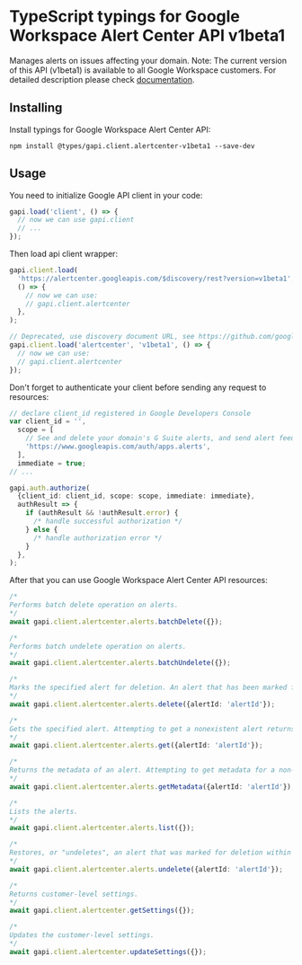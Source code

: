 # TypeScript typings for Google Workspace Alert Center API v1beta1

Manages alerts on issues affecting your domain. Note: The current version of this API (v1beta1) is available to all Google Workspace customers.
For detailed description please check [documentation](https://developers.google.com/admin-sdk/alertcenter/).

## Installing

Install typings for Google Workspace Alert Center API:

```
npm install @types/gapi.client.alertcenter-v1beta1 --save-dev
```

## Usage

You need to initialize Google API client in your code:

```typescript
gapi.load('client', () => {
  // now we can use gapi.client
  // ...
});
```

Then load api client wrapper:

```typescript
gapi.client.load(
  'https://alertcenter.googleapis.com/$discovery/rest?version=v1beta1',
  () => {
    // now we can use:
    // gapi.client.alertcenter
  },
);
```

```typescript
// Deprecated, use discovery document URL, see https://github.com/google/google-api-javascript-client/blob/master/docs/reference.md#----gapiclientloadname----version----callback--
gapi.client.load('alertcenter', 'v1beta1', () => {
  // now we can use:
  // gapi.client.alertcenter
});
```

Don't forget to authenticate your client before sending any request to resources:

```typescript
// declare client_id registered in Google Developers Console
var client_id = '',
  scope = [
    // See and delete your domain's G Suite alerts, and send alert feedback
    'https://www.googleapis.com/auth/apps.alerts',
  ],
  immediate = true;
// ...

gapi.auth.authorize(
  {client_id: client_id, scope: scope, immediate: immediate},
  authResult => {
    if (authResult && !authResult.error) {
      /* handle successful authorization */
    } else {
      /* handle authorization error */
    }
  },
);
```

After that you can use Google Workspace Alert Center API resources: <!-- TODO: make this work for multiple namespaces -->

```typescript
/*
Performs batch delete operation on alerts.
*/
await gapi.client.alertcenter.alerts.batchDelete({});

/*
Performs batch undelete operation on alerts.
*/
await gapi.client.alertcenter.alerts.batchUndelete({});

/*
Marks the specified alert for deletion. An alert that has been marked for deletion is removed from Alert Center after 30 days. Marking an alert for deletion has no effect on an alert which has already been marked for deletion. Attempting to mark a nonexistent alert for deletion results in a `NOT_FOUND` error.
*/
await gapi.client.alertcenter.alerts.delete({alertId: 'alertId'});

/*
Gets the specified alert. Attempting to get a nonexistent alert returns `NOT_FOUND` error.
*/
await gapi.client.alertcenter.alerts.get({alertId: 'alertId'});

/*
Returns the metadata of an alert. Attempting to get metadata for a non-existent alert returns `NOT_FOUND` error.
*/
await gapi.client.alertcenter.alerts.getMetadata({alertId: 'alertId'});

/*
Lists the alerts.
*/
await gapi.client.alertcenter.alerts.list({});

/*
Restores, or "undeletes", an alert that was marked for deletion within the past 30 days. Attempting to undelete an alert which was marked for deletion over 30 days ago (which has been removed from the Alert Center database) or a nonexistent alert returns a `NOT_FOUND` error. Attempting to undelete an alert which has not been marked for deletion has no effect.
*/
await gapi.client.alertcenter.alerts.undelete({alertId: 'alertId'});

/*
Returns customer-level settings.
*/
await gapi.client.alertcenter.getSettings({});

/*
Updates the customer-level settings.
*/
await gapi.client.alertcenter.updateSettings({});
```
